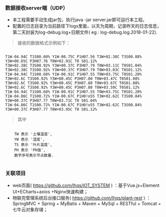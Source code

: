 ### 数据接收server端（UDP）


* 本工程需要手动生成jar包，执行java -jar server.jar即可运行本工程。
* 配置的日志目录为当前路径下logs里面，以天为周期，记录昨天的日志信息，第二天封装为log-debug.log+日期文件( eg : log-debug.log.2018-01-22).

> 接收的数据格式示例如下：
```

T1W-04.94C T1S00.60% Y1W-00.75C P1H07.56 T3W+02.38C T3S00.88% Y3W+00.65C P3H07.76 T0W+02.91C T0 S01.12%
T3W+02.38C T3S00.92% Y3W+00.37C P3H07.79 T0W+03.11C T0S01.04%
T3W+02.38C T3S00.92% Y3W+00.37C P3H07.79 T0W+03.03C T0S01.12%
T1W-04.94C T1S00.68% Y1W-00.91C P1H07.55 T0W+03.75C T0S01.20%
T3W+02.6C T3S00.92% Y3W+00.45C P3H07.80 T0W+03.47C T0S01.08%
T3W+02.6C T3S00.92% Y3W+00.45C P3H07.80 T0W+03.67C T0S01.08%
T3W+02.6C T3S00.92% Y3W+00.45C P3H07.80 T0W+03.59C T0S01.12%
T1W-04.94C T1S00.68% Y1W-00.91C P1H07.55 T0W+03.75C T0S01.20%
T1W-04.86C T1S00.72% Y1W-00.67C P1H0!o55 T3W+02.62C T3S00.84% Y3W+00.37C P3H07.77 T0W+03.71C T0 S01.04%
T1W-04.86C T1S00.72% Y1W-00.67C P1H0!o55 T3W+02.62C T3S00.84% Y3W+00.37C P3H07.77 T0W+03.95C T0 S01.12%
```
> 其中
```

    TW 表示 '土壤温度',
    YW 表示 '湿度',
    TS 表示 '叶片温度',
    PH 表示 'PH值',
    数字序号表示节点数量.
    
```
### 关联项目
* web页面( https://github.com/lhqs/IOT_SYSTEM ) ：基于Vue.js+Element UI+ECharts+axios +Nginx快速构建；
* 物联完管理系统后台接口服务( https://github.com/lhqs/plant-rest ) ：SpringMVC + Spring + MyBatis + Maven + MySql + RESTful + Tomcat + 七牛云对象存储；
